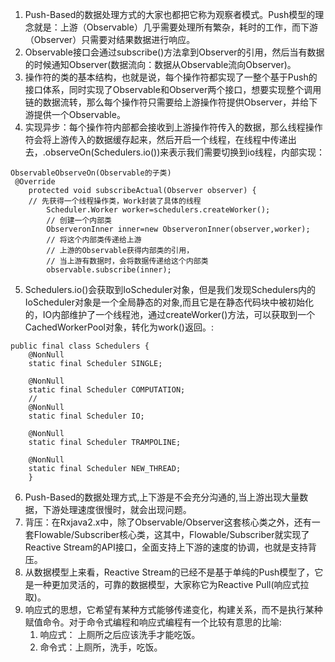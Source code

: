 1. Push-Based的数据处理方式的大家也都把它称为观察者模式。Push模型的理念就是：上游（Observable）几乎需要处理所有繁杂，耗时的工作，而下游（Observer）只需要对结果数据进行响应。
2. Observable接口会通过subscribe()方法拿到Observer的引用，然后当有数据的时候通知Observer(数据流向：数据从Observable流向Observer)。
3. 操作符的类的基本结构，也就是说，每个操作符都实现了一整个基于Push的接口体系，同时实现了Observable和Observer两个接口，想要实现整个调用链的数据流转，那么每个操作符只需要给上游操作符提供Observer，并给下游提供一个Observable。
4. 实现异步：每个操作符内部都会接收到上游操作符传入的数据，那么线程操作符会将上游传入的数据缓存起来，然后开启一个线程，在线程中传递出去，.observeOn(Schedulers.io())来表示我们需要切换到io线程，内部实现：
```
ObservableObserveOn(Observable的子类)
 @Override
    protected void subscribeActual(Observer observer) {
    // 先获得一个线程操作类，Work封装了具体的线程
        Scheduler.Worker worker=schedulers.createWorker();
        // 创建一个内部类
        ObserveronInner inner=new ObserveronInner(observer,worker);
        // 将这个内部类传递给上游
        // 上游的Observable获得内部类的引用，
        // 当上游有数据时，会将数据传递给这个内部类
        observable.subscribe(inner);
```
5. Schedulers.io()会获取到IoScheduler对象，但是我们发现Schedulers内的IoScheduler对象是一个全局静态的对象,而且它是在静态代码块中被初始化的，IO内部维护了一个线程池，通过createWorker()方法，可以获取到一个CachedWorkerPool对象，转化为work()返回。:
```
public final class Schedulers {
    @NonNull
    static final Scheduler SINGLE;

    @NonNull
    static final Scheduler COMPUTATION;
    //
    @NonNull
    static final Scheduler IO;

    @NonNull
    static final Scheduler TRAMPOLINE;

    @NonNull
    static final Scheduler NEW_THREAD;
    }
```

6. Push-Based的数据处理方式,上下游是不会充分沟通的,当上游出现大量数据，下游处理速度很慢时，就会出现问题。
7. 背压：在Rxjava2.x中，除了Observable/Observer这套核心类之外，还有一套Flowable/Subscriber核心类，这其中，Flowable/Subscriber就实现了Reactive Stream的API接口，全面支持上下游的速度的协调，也就是支持背压。
8. 从数据模型上来看，Reactive Stream的已经不是基于单纯的Push模型了，它是一种更加灵活的，可靠的数据模型，大家称它为Reactive Pull(响应式拉取)。
9. 响应式的思想，它希望有某种方式能够传递变化，构建关系，而不是执行某种赋值命令。对于命令式编程和响应式编程有一个比较有意思的比喻:
    1. 响应式： 上厕所之后应该洗手才能吃饭。
    2. 命令式：上厕所，洗手，吃饭。
